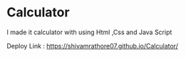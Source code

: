 # Calculator
I made it calculator with using Html ,Css and Java Script

Deploy Link : https://shivamrathore07.github.io/Calculator/
